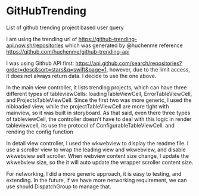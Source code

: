 # GitHubTrending

List of github trending project based user query

I am using the trending url of https://github-trending-api.now.sh/repositories which was generated by @huchenme reference https://github.com/huchenme/github-trending-api

I was using Github API first: https://api.github.com/search/repositories?order=desc&sort=stars&q=swift&page=1, however, due to the limit access, it does not always return data. I decide to use the one above.

In the main view controller, it lists trending projects, which can have three different types of tableviewCells: loadingTableViewCell, ErrorTableViewCell, and ProjectsTableViewCell. Since the first two was more generic, I used the nibloaded view, while the projectTableViewCell are more tight with mainview, so it was built in storyboard. As that said, even there three types of tableviewCell, the controller doesn't have to deal with this logic in render tableviewcell, its use the protocol of ConfigurableTableViewCell. and rending the config function

In detail view controller, I used the wkwebview to display the readme file. I use a scroller view to wrap the leading view and wkwebview, and disable wkwebview self scroller. When webview content size change, I update the wkwebview size, so the it will auto update the wrapper scroller content size. 

For networking, I did a more generic approach, it is easy to testing, and extending. In the future, if we have more networking requirement, we can use should DispatchGroup to manage that.   


